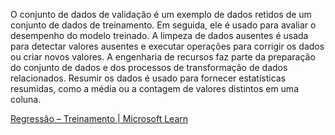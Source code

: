O conjunto de dados de validação é um exemplo de dados retidos de um conjunto de dados de treinamento. Em seguida, ele é usado para avaliar o desempenho do modelo treinado. A limpeza de dados ausentes é usada para detectar valores ausentes e executar operações para corrigir os dados ou criar novos valores. A engenharia de recursos faz parte da preparação do conjunto de dados e dos processos de transformação de dados relacionados. Resumir os dados é usado para fornecer estatísticas resumidas, como a média ou a contagem de valores distintos em uma coluna.

[Regressão – Treinamento | Microsoft Learn](https://learn.microsoft.com/training/modules/fundamentals-machine-learning/4-regression)